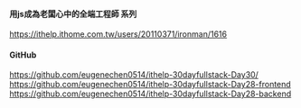 #### 用js成為老闆心中的全端工程師 系列
https://ithelp.ithome.com.tw/users/20110371/ironman/1616

#### GitHub
https://github.com/eugenechen0514/ithelp-30dayfullstack-Day30/
https://github.com/eugenechen0514/ithelp-30dayfullstack-Day28-frontend
https://github.com/eugenechen0514/ithelp-30dayfullstack-Day28-backend

